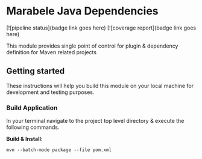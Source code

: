 # Marabele Java Dependencies 

[![pipeline status](badge link goes here)
[![coverage report](badge link goes here)

This module provides single point of control for plugin & dependency definition for Maven related projects

## Getting started

These instructions will help you build this module on your local machine for development and testing purposes.

### Build Application

In your terminal navigate to the project top level directory & execute the following commands.
 
**Build & Install:**

    mvn --batch-mode package --file pom.xml